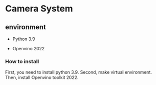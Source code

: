 # Camera System

## environment

- Python 3.9

- Openvino 2022

### How to install

First, you need to install python 3.9. Second, make virtual environment. Then, install Openvino toolkit 2022. 






